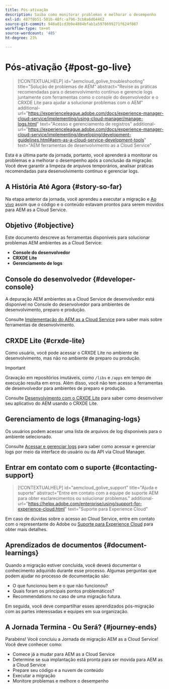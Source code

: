 ```yaml
---
title: Pós-ativação
description: Saiba como monitorar problemas e melhorar o desempenho
exl-id: 487f0b51-501b-48fc-a796-3cb8a6d64462
source-git-commit: 940a01cd3b9e4804bfab1a5970699271f624f087
workflow-type: tm+mt
source-wordcount: '485'
ht-degree: 23%

---
```


# Pós-ativação {#post-go-live}

>[!CONTEXTUALHELP]
>id="aemcloud_golive_troubleshooting"
>title="Solução de problemas de AEM"
>abstract="Revise as práticas recomendadas para o desenvolvimento contínuo e gerencie logs juntamente com ferramentas como o console do desenvolvedor e o CRXDE Lite para ajudar a solucionar problemas com o AEM"
>additional-url="https://experienceleague.adobe.com/docs/experience-manager-cloud-service/implementing/using-cloud-manager/manage-logs.html" text="Acesso e gerenciamento de registros"
>additional-url="https://experienceleague.adobe.com/docs/experience-manager-cloud-service/implementing/developing/development-guidelines.html#aem-as-a-cloud-service-development-tools" text="AEM ferramentas de desenvolvimento as a Cloud Service"

Esta é a última parte da jornada, portanto, você aprenderá a monitorar os problemas e a melhorar o desempenho após a conclusão da migração. Você deve garantir a limpeza de arquivos temporários, analisar práticas recomendadas para desenvolvimento contínuo e gerenciar logs.

## A História Até Agora {#story-so-far}

Na etapa anterior da jornada, você aprendeu a executar a migração e [Ao vivo](/help/journey-migration/go-live.md) assim que o código e o conteúdo estavam prontos para serem movidos para AEM as a Cloud Service.

## Objetivo {#objective}

Este documento descreve as ferramentas disponíveis para solucionar problemas AEM ambientes as a Cloud Service:

* **Console do desenvolvedor**
* **CRXDE Lite**
* **Gerenciamento de logs**

## Console do desenvolvedor {#developer-console}

A depuração AEM ambientes as a Cloud Service de desenvolvedor está disponível no Console do desenvolvedor para ambientes de desenvolvimento, preparo e produção.

Consulte [Implementação do AEM as a Cloud Service](/help/implementing/developing/introduction/development-guidelines.md#aem-as-a-cloud-service-development-tools) para saber mais sobre ferramentas de desenvolvimento.

## CRXDE Lite {#crxde-lite}

Como usuário, você pode acessar o CRXDE Lite no ambiente de desenvolvimento, mas não no ambiente de preparo ou produção.

>[!IMPORTANT]
>Gravação em repositórios imutáveis, como `/libs` e `/apps` em tempo de execução resulta em erros. Além disso, você não tem acesso a ferramentas de desenvolvedor para ambientes de preparo e produção.

Consulte [Desenvolvimento com o CRXDE Lite](/help/implementing/developing/tools/crxde.md) para saber como desenvolver seu aplicativo do AEM usando o CRXDE Lite.

## Gerenciamento de logs {#managing-logs}

Os usuários podem acessar uma lista de arquivos de log disponíveis para o ambiente selecionado.

Consulte [Acessar e gerenciar logs](/help/implementing/cloud-manager/manage-logs.md) para saber como acessar e gerenciar logs por meio da interface do usuário ou da API via Cloud Manager.

## Entrar em contato com o suporte {#contacting-support}

>[!CONTEXTUALHELP]
>id="aemcloud_golive_support"
>title="Ajuda e suporte"
>abstract="Entre em contato com a equipe de suporte AEM para obter esclarecimentos ou solucionar problemas."
>additional-url="https://helpx.adobe.com/enterprise/using/support-for-experience-cloud.html" text="Suporte para Experience Cloud"

Em caso de dúvidas sobre o acesso ao Cloud Service, entre em contato com o representante do Adobe ou [Suporte para Experience Cloud](https://helpx.adobe.com/br/enterprise/using/support-for-experience-cloud.html) para obter mais detalhes.

## Aprendizados de documentos {#document-learnings}

Quando a migração estiver concluída, você deverá documentar o conhecimento adquirido durante esse processo. Algumas perguntas que podem ajudar no processo de documentação são:

* O que funcionou bem e o que não funcionou?
* Quais foram os principais pontos problemáticos?
* Recommendations no caso de uma migração futura.

Em seguida, você deve compartilhar esses aprendizados pós-migração com as partes interessadas e equipes em sua organização.

## A Jornada Termina - Ou Será? {#journey-ends}

Parabéns! Você concluiu a Jornada de migração AEM as a Cloud Service! Você deve conhecer como:

* Comece já a mudar para AEM as a Cloud Service
* Determine se sua implantação está pronta para ser movida para AEM as a Cloud Service
* Prepare seu código e a nuvem de conteúdo
* Executar a migração
* Monitore problemas e melhore o desempenho
